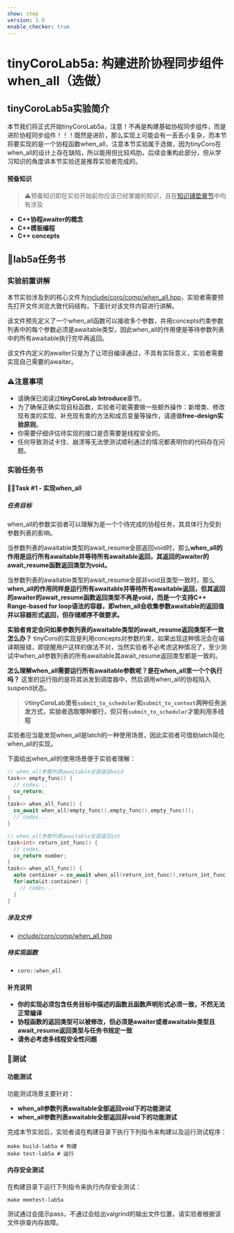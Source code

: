 ```yaml
---
show: step
version: 1.0
enable_checker: true
---
```

# tinyCoroLab5a: 构建进阶协程同步组件when_all（选做）

## tinyCoroLab5a实验简介

本节我们将正式开始tinyCoroLab5a，注意！不再是构建基础协程同步组件，而是进阶协程同步组件！！！既然是进阶，那么实现上可能会有一丢丢小复杂，而本节将要实现的是一个协程函数when_all，注意本节实验属于选做，因为tinyCoro在when_all的设计上存在缺陷，所以能用但比较鸡肋，后续会重构此部分，但从学习知识的角度讲本节实验还是推荐实验者完成的。

#### 预备知识

> ⚠️预备知识即在实验开始前你应该已经掌握的知识，且在[知识铺垫章节]()中均有涉及

- **C++协程awaiter的概念**
- **C++模板编程**
- **C++ concepts**

## 📖lab5a任务书

### 实验前置讲解

本节实验涉及到的核心文件为[include/coro/comp/when_all.hpp](https://github.com/sakurs2/tinyCoroLab/blob/master/include/coro/comp/when_all.hpp)，实验者需要预先打开文件浏览大致代码结构，下面针对该文件内容进行讲解。

该文件预先定义了一个when_all函数可以接收多个参数，并用concepts约束参数列表中的每个参数必须是awaitable类型，因此when_all的作用便是等待参数列表中的所有awaitable执行完毕再返回。

该文件内定义的awaiter只是为了让项目编译通过，不具有实际意义，实验者需要实现自己需要的awaiter。

### ⚠️注意事项

- 请确保已阅读过**tinyCoroLab Introduce**章节。
- 为了确保正确实现目标函数，实验者可能需要做一些额外操作：新增类、修改现有类的实现、补充现有类的方法和成员变量等操作，请遵循**free-design实验原则**。
- 你需要仔细评估待实现的接口是否需要是线程安全的。
- 任何导致测试卡住、崩溃等无法使测试顺利通过的情况都表明你的代码存在问题。

### 实验任务书

#### 🧑‍💻Task #1 - 实现when_all

##### 任务目标

when_all的参数实验者可以理解为是一个个待完成的协程任务，其具体行为受到参数列表的影响。

当参数列表的awaitable类型的await_resume全部返回void时，那么**when_all的作用是运行所有awaitable并等待所有awaitable返回，其返回的awaiter的await_resume函数返回类型为void。**

当参数列表的awaitable类型的await_resume全部非void且类型一致时，那么**when_all的作用同样是运行所有awaitable并等待所有awaitable返回，但其返回的awaiter的await_resume函数返回类型不再是void，而是一个支持C++ Range-based for loop语法的容器，即when_all会收集参数awaitable的返回值并以容器形式返回，但存储顺序不做要求。**

**实验者肯定会问如果参数列表的awaitable类型的await_resume返回类型不一致怎么办？** tinyCoro的实现是利用concepts对参数约束，如果出现这种情况会在编译期报错，即提醒用户这样的做法不对，当然实验者不必考虑这种情况了，至少测试中when_all参数列表的所有awaitable其await_resume返回类型都是一致的。

**怎么理解when_all需要运行所有awaitable参数呢？是在when_all里一个个执行吗？** 这里的运行指的是将其派发到调度器中，然后调用when_all的协程陷入suspend状态。

> **💡tinyCoroLab里有`submit_to_scheduler`和`submit_to_context`两种任务派发方式，实验者选取哪种都行，但只有`submit_to_scheduler`才能利用多线程**

<!-- > **💡将参数awaitable派发到与调用when_all的协程相同的context中，那岂不是等同于顺序执行？**
> 是的，但tinyCoro正在修复此部分设计缺陷，而修复完成后你可以选择派发到别的context中，此时只需要修改用于派发任务的一行代码即可。 -->

实验者应当能发现when_all是latch的一种使用场景，因此实验者可借助latch简化when_all的实现。

下面给出when_all的使用场景便于实验者理解：

```cpp
// when_all参数列表awaitable全部返回void
task<> empty_func() {
  // codes...
  co_return;
}
task<> when_all_func() {
  co_await when_all(empty_func(),empty_func(),empty_func());
  // codes...
}

// when_all参数列表awaitable全部返回int
task<int> return_int_func() {
  // codes...
  co_return number;
}
task<> when_all_func() {
  auto container = co_await when_all(return_int_func(),return_int_func(),return_int_func());
  for(auto&it:container) {
    // codes...
  }
}
```

##### 涉及文件

- [include/coro/comp/when_all.hpp](https://github.com/sakurs2/tinyCoroLab/blob/master/include/coro/comp/when_all.hpp)

##### 待实现函数

- `coro::when_all`

#### 补充说明

- **你的实现必须包含任务目标中描述的函数且函数声明形式必须一致，不然无法正常编译**
- **协程函数的返回类型可以被修改，但必须是awaiter或者awaitable类型且await_resume返回类型与任务书规定一致**
- **请务必考虑多线程安全性问题**

### 🔖测试

#### 功能测试

功能测试场景主要针对：

- **when_all参数列表awaitable全部返回void下的功能测试**
- **when_all参数列表awaitable全部返回非void下的功能测试**

完成本节实验后，实验者请在构建目录下执行下列指令来构建以及运行测试程序：

```shell
make build-lab5a # 构建
make test-lab5a # 运行
```

#### 内存安全测试

在构建目录下运行下列指令来执行内存安全测试：

```shell
make memtest-lab5a
```

测试通过会提示pass，不通过会给出valgrind的输出文件位置，请实验者根据该文件排查内存故障。
